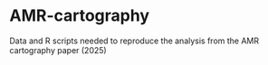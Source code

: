 # AMR-cartography
Data and R scripts needed to reproduce the analysis from the AMR cartography paper (2025)
